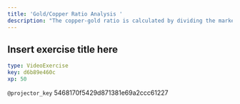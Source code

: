 ```yaml
---
title: 'Gold/Copper Ratio Analysis '
description: "The copper-gold ratio is calculated by dividing the market price of copper by the market price of gold. Copper is an industrial metal. It is used in plumbing, electric wiring, and its anti-bacterial properties coupled with its malleability lend the metal to be used in medical equipment. Demand increases during periods when economic output is rising. Gold is a store of value. It is molded into ingots, bullion, or displayed as jewelry. Its actual industrial applications are limited. The differing uses of the metals has allowed the copper-gold ratio to act as an accurate barometer of global growth.\n"
---
```


## Insert exercise title here

```yaml
type: VideoExercise
key: d6b89e460c
xp: 50
```

`@projector_key`
5468170f5429d871381e69a2ccc61227
